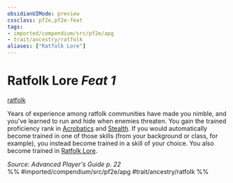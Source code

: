 ```yaml
---
obsidianUIMode: preview
cssclass: pf2e,pf2e-feat
tags:
- imported/compendium/src/pf2e/apg
- trait/ancestry/ratfolk
aliases: ["Ratfolk Lore"]
---
```

# Ratfolk Lore  *Feat 1*  
[ratfolk](ratfolk-b1.md)  


Years of experience among ratfolk communities have made you nimble, and you've learned to run and hide when enemies threaten. You gain the trained proficiency rank in [Acrobatics](../skills.md#Acrobatics) and [Stealth](../skills.md#Stealth). If you would automatically become trained in one of those skills (from your background or class, for example), you instead become trained in a skill of your choice. You also become trained in [Ratfolk Lore](../skills.md#Lore).

*Source: Advanced Player's Guide p. 22*  
%% #imported/compendium/src/pf2e/apg #trait/ancestry/ratfolk %%